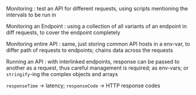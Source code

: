 Monitoring : test an API for different requests, using scripts mentioning the intervals to be run in

Monitoring an Endpoint : using a collection of all variants of an endpoint in diff requests, to cover the endpoint completely

Monitoring entire API : same, just storing common API hosts in a env-var, to differ path of requests to endpoints; chains data across the requests

Running an API : with interlinked endpoints, response can be passed to another as a request, thus careful management is required; as env-vars; or `stringify`-ing the complex objects and arrays

`responseTime` -> latency; `responseCode` -> HTTP response codes
